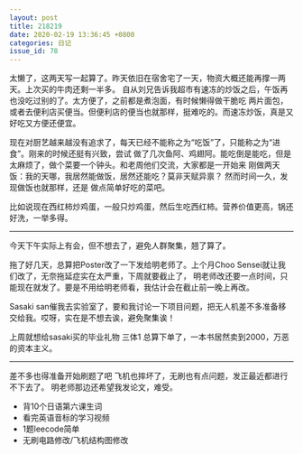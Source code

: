 ```yaml
---
layout: post
title: 218219 
date: 2020-02-19 13:36:45 +0800
categories: 日记
issue_id: 78
---
```


太懒了，这两天写一起算了。昨天依旧在宿舍宅了一天，物资大概还能再撑一两天。上次买的牛肉还剩一半多。
自从刘兄告诉我超市有速冻的炒饭之后，午饭再也没吃过别的了。太方便了，之前都是煮泡面，有时候懒得做干脆吃
两片面包，或者去便利店买便当。但便利店的便当也就那样，挺难吃的。而速冻炒饭，真是又好吃又方便还便宜。

现在对厨艺越来越没有追求了，每天已经不能称之为“吃饭”了，只能称之为“进食”。刚来的时候还挺有兴致，尝试
做了几次鱼阿、鸡翅阿。能吃倒是能吃，但是太麻烦了，做个菜要一个钟头。和老周他们交流，大家都是一开始来
刚做两天饭：我的天哪，我居然能做饭，居然还能吃？莫非天赋异禀？ 然而时间一久，发现做饭也就那样，还是
做点简单好吃的菜吧。

比如说现在西红柿炒鸡蛋，一般只炒鸡蛋，然后生吃西红柿。营养价值更高，锅还好洗，一举多得。

---

今天下午实际上有会，但不想去了，避免人群聚集，翘了算了。

拖了好几天，总算把Poster改了一下发给明老师了。上个月Choo Sensei就让我们改了，无奈拖延症实在太严重，下周就要截止了，
明老师改还要一点时间，只能现在就发了。要是不用给明老师看，我估计会在截止前一晚上再改。

Sasaki san催我去实验室了，要和我讨论一下项目问题，把无人机差不多准备移交给我。哎呀，实在是不想去诶，避免聚集诶！

上周就想给sasaki买的毕业礼物 三体1 总算下单了，一本书居然卖到2000，万恶的资本主义。

---

差不多也得准备开始刷题了吧 飞机也摔坏了，无刷也有点问题，发正最近都进行不下去了。 明老师那边还希望我发论文，难受。

- 背10个日语第六课生词
- 看完英语音标的学习视频
- 1题leecode简单
- 无刷电路修改/飞机结构图修改
